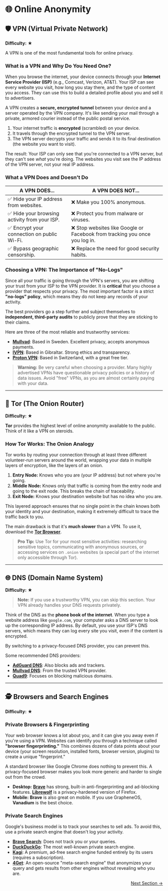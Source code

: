 # 🌐 Online Anonymity

## 🛡️ VPN (Virtual Private Network)

**Difficulty:** ★

A VPN is one of the most fundamental tools for online privacy.

### What is a VPN and Why Do You Need One?

When you browse the internet, your device connects through your **Internet Service Provider (ISP)** (e.g., Comcast, Verizon, AT&T). Your ISP can see every website you visit, how long you stay there, and the type of content you access. They can use this to build a detailed profile about you and sell it to advertisers.

A VPN creates a **secure, encrypted tunnel** between your device and a server operated by the VPN company. It's like sending your mail through a private, armored courier instead of the public postal service.

1.  Your internet traffic is **encrypted** (scrambled) on your device.
2.  It travels through the encrypted tunnel to the VPN server.
3.  The VPN server decrypts your traffic and sends it to its final destination (the website you want to visit).

The result: Your ISP can only see that you're connected to a VPN server, but they can't see *what* you're doing. The websites you visit see the IP address of the VPN server, not your real IP address.

### What a VPN Does and Doesn't Do

| A VPN **DOES**...                                       | A VPN **DOES NOT**...                                     |
| ------------------------------------------------------- | --------------------------------------------------------- |
| ✅ Hide your IP address from websites.                  | ❌ Make you 100% anonymous.                               |
| ✅ Hide your browsing activity from your ISP.           | ❌ Protect you from malware or viruses.                   |
| ✅ Encrypt your connection on public Wi-Fi.             | ❌ Stop websites like Google or Facebook from tracking you once you log in. |
| ✅ Bypass geographic censorship.                        | ❌ Replace the need for good security habits.             |

### Choosing a VPN: The Importance of "No-Logs"

Since all your traffic is going through the VPN's servers, you are shifting your trust from your ISP to the VPN provider. It is **critical** that you choose a provider that respects your privacy. The most important factor is a strict **"no-logs" policy**, which means they do not keep any records of your activity.

The best providers go a step further and subject themselves to **independent, third-party audits** to publicly prove that they are sticking to their claims.

Here are three of the most reliable and trustworthy services:

-   [**Mullvad**](https://mullvad.net/): Based in Sweden. Excellent privacy, accepts anonymous payments.
-   [**IVPN**](https://www.ivpn.net/): Based in Gibraltar. Strong ethics and transparency.
-   [**Proton VPN**](https://protonvpn.com/): Based in Switzerland, with a great free tier.

> **Warning:** Be very careful when choosing a provider. Many highly advertised VPNs have questionable privacy policies or a history of data issues. Avoid "free" VPNs, as you are almost certainly paying with your data.

---

## 🧅 Tor (The Onion Router)

**Difficulty:** ★

**Tor** provides the highest level of online anonymity available to the public. Think of it like a VPN on steroids.

### How Tor Works: The Onion Analogy

Tor works by routing your connection through at least three different volunteer-run servers around the world, wrapping your data in multiple layers of encryption, like the layers of an onion.

1.  **Entry Node:** Knows who you are (your IP address) but not where you're going.
2.  **Middle Node:** Knows only that traffic is coming from the entry node and going to the exit node. This breaks the chain of traceability.
3.  **Exit Node:** Knows your destination website but has no idea who you are.

This layered approach ensures that no single point in the chain knows both your identity and your destination, making it extremely difficult to trace the traffic back to you.

The main drawback is that it's **much slower** than a VPN. To use it, download the **[Tor Browser](https://www.torproject.org/download/)**.

> **Pro Tip:** Use Tor for your most sensitive activities: researching sensitive topics, communicating with anonymous sources, or accessing services on `.onion` websites (a special part of the internet only accessible through Tor).

---

## 🌐 DNS (Domain Name System)

**Difficulty:** ★

> **Note:** If you use a trustworthy VPN, you can skip this section. Your VPN already handles your DNS requests privately.

Think of the DNS as the **phone book of the internet**. When you type a website address like `google.com`, your computer asks a DNS server to look up the corresponding IP address. By default, you use your ISP's DNS servers, which means they can log every site you visit, even if the content is encrypted.

By switching to a privacy-focused DNS provider, you can prevent this.

Some recommended DNS providers:

-   [**AdGuard DNS**](https://adguard-dns.io/): Also blocks ads and trackers.
-   [**Mullvad DNS**](https://mullvad.net/en/help/dns-over-https-and-dns-over-tls/): From the trusted VPN provider.
-   [**Quad9**](https://www.quad9.net/): Focuses on blocking malicious domains.

---

## 🕵️ Browsers and Search Engines

**Difficulty:** ★

### Private Browsers & Fingerprinting

Your web browser knows a lot about you, and it can give you away even if you're using a VPN. Websites can identify you through a technique called **"browser fingerprinting."** This combines dozens of data points about your device (your screen resolution, installed fonts, browser version, plugins) to create a unique "fingerprint."

A standard browser like Google Chrome does nothing to prevent this. A privacy-focused browser makes you look more generic and harder to single out from the crowd.

-   **Desktop:** [**Brave**](https://brave.com/) has strong, built-in anti-fingerprinting and ad-blocking features. [**Librewolf**](https://librewolf.net/) is a privacy-hardened version of Firefox.
-   **Mobile:** **Brave** is also great on mobile. If you use GrapheneOS, **Vanadium** is the best choice.

### Private Search Engines

Google's business model is to track your searches to sell ads. To avoid this, use a private search engine that doesn't log your activity.

-   [**Brave Search**](https://search.brave.com/): Does not track you or your queries.
-   [**DuckDuckGo**](https://duckduckgo.com/): The most well-known private search engine.
-   [**Kagi**](https://kagi.com/): A premium, ad-free search engine funded entirely by its users (requires a subscription).
-   [**4Get**](https://4get.turtlecute.org/): An open-source "meta-search engine" that anonymizes your query and gets results from other engines without revealing who you are.

<div class="next-section-button-container">
<p align="right"><a href="#/secure-communication" class="next-section-button">Next Section &rarr;</a></p>
</div>
